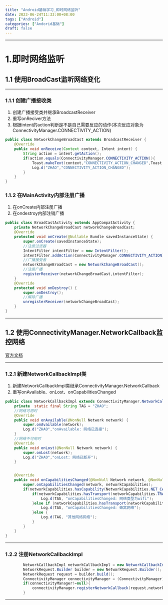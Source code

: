 ```yaml
---
title: "Android基础学习_即时网络监听"
date: 2023-06-24T11:33:00+08:00
tags: ["Android"]
categories: ["Andorid基础"]
draft: false
---
```


---

# 1.即时网络监听
## 1.1 使用BroadCast监听网络变化
---

### 1.1.1 创建广播接收类
1. 创建广播接受类并继承BroadcastReceiver  
2. 重写onReciver方法  
3. 根据intent的action判断是不是自己需要反应的动作(本次反应对象为ConnectivityManager.CONNECTIVITY_ACTION)  
```java
public class NetworkChangeBroadCast extends BroadcastReceiver {
    @Override
    public void onReceive(Context context, Intent intent) {
        String action = intent.getAction();
        if(action.equals(ConnectivityManager.CONNECTIVITY_ACTION)){
            Toast.makeText(context,"CONNECTIVITY_ACTION_CHANGED",Toast.LENGTH_SHORT).show();
            Log.d("ZHAO","CONNECTIVITY_ACTION_CHANGED");
        }
    }
}

```
### 1.1.2 在MainActivity内部注册广播
1. 在onCreate内部注册广播
2. 在ondestroy内部注销广播

```java
public class BroadCastActivity extends AppCompatActivity {
    private NetworkChangeBroadCast networkChangeBroadCast;
    @Override
    protected void onCreate(@Nullable Bundle savedInstanceState) {
        super.onCreate(savedInstanceState);
        //注册过滤器
        IntentFilter intentFilter = new IntentFilter();
        intentFilter.addAction(ConnectivityManager.CONNECTIVITY_ACTION);
        //广播接受者
        networkChangeBroadCast = new NetworkChangeBroadCast();
        //注册广播
        registerReceiver(networkChangeBroadCast,intentFilter);
    }
    @Override
    protected void onDestroy() {
        super.onDestroy();
        //解除广播
        unregisterReceiver(networkChangeBroadCast);
    }
}
```

---

## 1.2 使用ConnectivityManager.NetworkCallback监控网络

[官方文档](https://developer.android.google.cn/reference/android/net/ConnectivityManager.NetworkCallback.html)

---

### 1.2.1 新建NetworkCallbackImpl类
1. 新建NetworkCallbackImpl类继承ConnectivityManager.NetworkCallback
2. 重写onAvailable、onLost、onCapabilitiesChanged
```java
public class NetworkCallbackImpl extends ConnectivityManager.NetworkCallback {
    private  static final String TAG = "ZHAO";
    //网络可用时
    @Override
    public void onAvailable(@NonNull Network network) {
        super.onAvailable(network);
        Log.d("ZHAO","onAvailable: 网络已连接");
    }
    //网络不可用时
    @Override
    public void onLost(@NonNull Network network) {
        super.onLost(network);
        Log.d("ZHAO","onLost: 网络已断开");
    }


    @Override
    public void onCapabilitiesChanged(@NonNull Network network, @NonNull NetworkCapabilities networkCapabilities) {
        super.onCapabilitiesChanged(network, networkCapabilities);
        if(networkCapabilities.hasCapability(NetworkCapabilities.NET_CAPABILITY_VALIDATED)){
            if(networkCapabilities.hasTransport(networkCapabilities.TRANSPORT_WIFI)){
                Log.d(TAG, "onCapabilitiesChanged: 网络类型为wifi");
            }else if (networkCapabilities.hasTransport(networkCapabilities.TRANSPORT_CELLULAR)){
                Log.d(TAG, "onCapabilitiesChanged: 蜂窝网络");
            }else {
                Log.d(TAG, "其他网络网络");
            }
        }
    }
}

```

---

### 1.2.2 注册NetworkCallbackImpl
```java
        NetworkCallbackImpl networkCallbackImpl = new NetworkCallbackImpl();
        NetworkRequest.Builder builder = new NetworkRequest.Builder();
        NetworkRequest request = builder.build();
        ConnectivityManager connectivityManager = (ConnectivityManager)getSystemService(Context.CONNECTIVITY_SERVICE);
        if(connectivityManager!=null){
            connectivityManager.registerNetworkCallback(request,networkCallbackImpl);
        }
```

---

